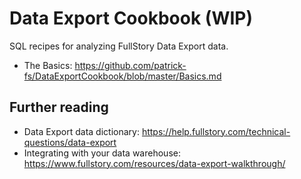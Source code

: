 # Data Export Cookbook (WIP)
SQL recipes for analyzing FullStory Data Export data.

* The Basics: https://github.com/patrick-fs/DataExportCookbook/blob/master/Basics.md

## Further reading
* Data Export data dictionary: https://help.fullstory.com/technical-questions/data-export
* Integrating with your data warehouse: https://www.fullstory.com/resources/data-export-walkthrough/

